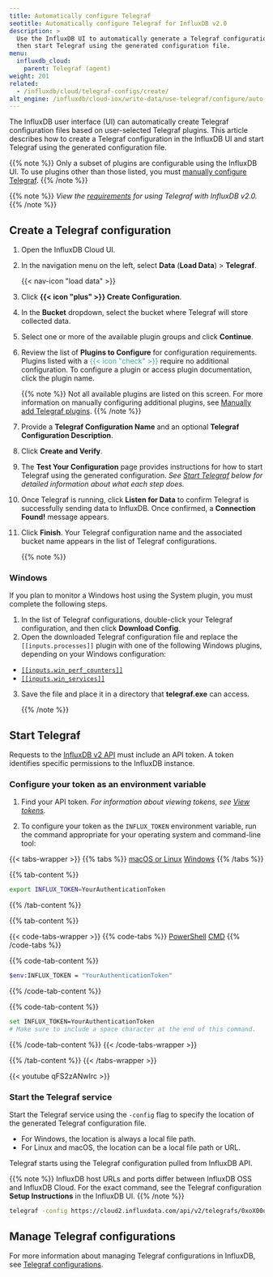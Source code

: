```yaml
---
title: Automatically configure Telegraf
seotitle: Automatically configure Telegraf for InfluxDB v2.0
description: >
  Use the InfluxDB UI to automatically generate a Telegraf configuration,
  then start Telegraf using the generated configuration file.
menu:
  influxdb_cloud:
    parent: Telegraf (agent)
weight: 201
related:
  - /influxdb/cloud/telegraf-configs/create/
alt_engine: /influxdb/cloud-iox/write-data/use-telegraf/configure/auto-config/
---
```


The InfluxDB user interface (UI) can automatically create
Telegraf configuration files based on user-selected Telegraf plugins.
This article describes how to create a Telegraf configuration in the InfluxDB UI and
start Telegraf using the generated configuration file.

{{% note %}}
Only a subset of plugins are configurable using the InfluxDB UI.
To use plugins other than those listed, you must [manually configure Telegraf](/influxdb/cloud/write-data/no-code/use-telegraf/manual-config).
{{% /note %}}

{{% note %}}
_View the [requirements](/influxdb/cloud/write-data/no-code/use-telegraf#requirements)
for using Telegraf with InfluxDB v2.0._
{{% /note %}}

## Create a Telegraf configuration

1. Open the InfluxDB Cloud UI.
2. In the navigation menu on the left, select **Data** (**Load Data**) > **Telegraf**.

    {{< nav-icon "load data" >}}

4. Click **{{< icon "plus" >}} Create Configuration**.
5. In the **Bucket** dropdown, select the bucket where Telegraf will store collected data.
6. Select one or more of the available plugin groups and click **Continue**.
7. Review the list of **Plugins to Configure** for configuration requirements.
   Plugins listed with a <span style="color:#32B08C">{{< icon "check" >}}</span>
   require no additional configuration.
   To configure a plugin or access plugin documentation, click the plugin name.

   {{% note %}}
   Not all available plugins are listed on this screen. For more information on manually configuring additional plugins, see [Manually add Telegraf plugins](/influxdb/cloud/write-data/no-code/use-telegraf/manual-config/).
   {{% /note %}}

8. Provide a **Telegraf Configuration Name** and an optional **Telegraf Configuration Description**.
9. Click **Create and Verify**.
10. The **Test Your Configuration** page provides instructions for how to start
   Telegraf using the generated configuration.
   _See [Start Telegraf](#start-telegraf) below for detailed information about what each step does._
11. Once Telegraf is running, click **Listen for Data** to confirm Telegraf is successfully
   sending data to InfluxDB.
   Once confirmed, a **Connection Found!** message appears.
12. Click **Finish**. Your Telegraf configuration name and the associated bucket name appears
   in the list of Telegraf configurations.

    {{% note %}}

### Windows

If you plan to monitor a Windows host using the System plugin, you must complete the following steps.

1. In the list of Telegraf configurations, double-click your
    Telegraf configuration, and then click **Download Config**.
2. Open the downloaded Telegraf configuration file and replace the `[[inputs.processes]]` plugin with one of the following Windows plugins, depending on your Windows configuration:

  - [`[[inputs.win_perf_counters]]`](https://github.com/influxdata/telegraf/tree/master/plugins/inputs/win_perf_counters)
  -  [`[[inputs.win_services]]`](https://github.com/influxdata/telegraf/tree/master/plugins/inputs/win_services)

3. Save the file and place it in a directory that **telegraf.exe** can access.

    {{% /note %}}

## Start Telegraf

Requests to the [InfluxDB v2 API](/influxdb/cloud/reference/api/) must include an API token.
A token identifies specific permissions to the InfluxDB instance.

### Configure your token as an environment variable

1. Find your API token. _For information about viewing tokens, see [View tokens](/influxdb/cloud/security/tokens/view-tokens/)._

2. To configure your token as the `INFLUX_TOKEN` environment variable, run the command appropriate for your operating system and command-line tool:

{{< tabs-wrapper >}}
{{% tabs %}}
[macOS or Linux](#)
[Windows](#)
{{% /tabs %}}

{{% tab-content %}}
```sh
export INFLUX_TOKEN=YourAuthenticationToken
```
{{% /tab-content %}}

{{% tab-content %}}

{{< code-tabs-wrapper >}}
{{% code-tabs %}}
[PowerShell](#)
[CMD](#)
{{% /code-tabs %}}

{{% code-tab-content %}}
```sh
$env:INFLUX_TOKEN = "YourAuthenticationToken"
```
{{% /code-tab-content %}}

{{% code-tab-content %}}
```sh
set INFLUX_TOKEN=YourAuthenticationToken
# Make sure to include a space character at the end of this command.
```
{{% /code-tab-content %}}
{{< /code-tabs-wrapper >}}

{{% /tab-content %}}
{{< /tabs-wrapper >}}

{{< youtube qFS2zANwIrc >}}

### Start the Telegraf service

Start the Telegraf service using the `-config` flag to specify the location of the generated Telegraf configuration file.

- For Windows, the location is always a local file path.
- For Linux and macOS, the location can be a local file path or URL.

Telegraf starts using the Telegraf configuration pulled from InfluxDB API.

{{% note %}}
InfluxDB host URLs and ports differ between InfluxDB OSS and InfluxDB Cloud.
For the exact command, see the Telegraf configuration **Setup Instructions** in the InfluxDB UI.
{{% /note %}}

```sh
telegraf -config https://cloud2.influxdata.com/api/v2/telegrafs/0xoX00oOx0xoX00o
```

## Manage Telegraf configurations

For more information about managing Telegraf configurations in InfluxDB, see
[Telegraf configurations](/influxdb/cloud/telegraf-configs/).
